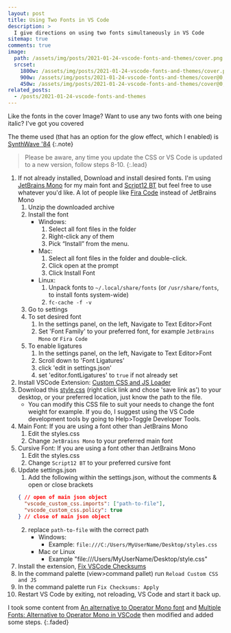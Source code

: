 ```yaml
---
layout: post
title: Using Two Fonts in VS Code
description: >
  I give directions on using two fonts simultaneously in VS Code
sitemap: true
comments: true
image:
  path: /assets/img/posts/2021-01-24-vscode-fonts-and-themes/cover.png
  srcset:
    1800w: /assets/img/posts/2021-01-24-vscode-fonts-and-themes/cover.png
    900w: /assets/img/posts/2021-01-24-vscode-fonts-and-themes/cover@0,5x.png
    450w: /assets/img/posts/2021-01-24-vscode-fonts-and-themes/cover@0,25x.png
related_posts:
  - /posts/2021-01-24-vscode-fonts-and-themes
---
```


Like the fonts in the cover Image? Want to use any two fonts with one being
italic? I've got you covered

The theme used (that has an option for the glow effect, which I enabled) is
[SynthWave '84](https://marketplace.visualstudio.com/items?itemName=RobbOwen.synthwave-vscode)
{:.note}

> Please be aware, any time you update the CSS or VS Code is updated to a new version,
  follow steps 8-10.
{:.lead}

1. If not already installed, Download and install desired fonts. I'm using [JetBrains Mono](https://www.jetbrains.com/lp/mono/)
   for my main font and [Script12 BT](https://www.dafontfree.net/freefonts-script12-bt-f141942.htm) but feel free to use whatever you'd like. A lot
   of people like [Fira Code](https://github.com/tonsky/FiraCode#download--install)
   instead of JetBrains Mono
   1. Unzip the downloaded archive
   2. Install the font
      - Windows:
        1. Select all font files in the folder
        2. Right-click any of them
        3. Pick “Install” from the menu.
      - Mac:
        1. Select all font files in the folder and double-click.
        2. Click open at the prompt
        3. Click Install Font
      - Linux:
        1. Unpack fonts to `~/.local/share/fonts` (or `/usr/share/fonts`, to
           install fonts system-wide)
        2. `fc-cache -f -v`
   3. Go to settings
   4. To set desired font
      1. In the settings panel, on the left, Navigate to Text Editor>Font
      2. Set 'Font Family' to your preferred font, for example `JetBrains Mono`
         or `Fira Code`
   5. To enable ligatures
      1. In the settings panel, on the left, Navigate to Text Editor>Font
      2. Scroll down to 'Font Ligatures'
      3. click 'edit in settings.json'
      4. set 'editor.fontLigatures' to `true` if not already set
2. Install VSCode Extension: [Custom CSS and JS Loader](https://marketplace.visualstudio.com/items?itemName=be5invis.vscode-custom-css)
3. Download this [style.css](/assets/misc/2021-01-24-vscode-dual-fonts/styles.css) (right
   click link and chose 'save link as') to your desktop, or your preferred
   location, just know the path to the file.
   - You can modify this CSS file to suit your needs to change the font weight for
     example. If you do, I suggest using the VS Code development tools by going
     to Help>Toggle Developer Tools.
4. Main Font: If you are using a font other than JetBrains Mono
   1. Edit the styles.css
   2. Change `JetBrains Mono` to your preferred main font
5. Cursive Font: If you are using a font other than JetBrains Mono
   1. Edit the styles.css
   2. Change `Script12 BT` to your preferred cursive font
6. Update settings.json
   1. Add the following within the settings.json, without the comments & open or
      close brackets
   ```json
   { // open of main json object
     "vscode_custom_css.imports": ["path-to-file"],
     "vscode_custom_css.policy": true
   } // close of main json object
   ```
      2. replace `path-to-file` with the correct path
         - Windows:
            - Example: `file:///C:/Users/MyUserName/Desktop/styles.css`
         - Mac or Linux
            - Example "file:///Users/MyUserName/Desktop/style.css"
7. Install the extension, [Fix VSCode Checksums](https://marketplace.visualstudio.com/items?itemName=lehni.vscode-fix-checksums)
8. In the command palette (view>command pallet) run `Reload Custom CSS and JS`
9. In the command palette run `Fix Checksums: Apply`
10. Restart VS Code by exiting, not reloading, VS Code and start it back up.

I took some content from [An alternative to Operator Mono font](https://medium.com/@docodemore/an-alternative-to-operator-mono-font-6e5d040e1c7e)
and [Multiple Fonts: Alternative to Operator Mono in VSCode](https://medium.com/@zamamohammed/multiple-fonts-alternative-to-operator-mono-in-vscode-7745b52120a0)
then modified and added some steps.
{:.faded}
